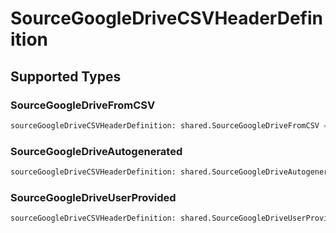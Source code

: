 # SourceGoogleDriveCSVHeaderDefinition


## Supported Types

### SourceGoogleDriveFromCSV

```python
sourceGoogleDriveCSVHeaderDefinition: shared.SourceGoogleDriveFromCSV = /* values here */
```

### SourceGoogleDriveAutogenerated

```python
sourceGoogleDriveCSVHeaderDefinition: shared.SourceGoogleDriveAutogenerated = /* values here */
```

### SourceGoogleDriveUserProvided

```python
sourceGoogleDriveCSVHeaderDefinition: shared.SourceGoogleDriveUserProvided = /* values here */
```

